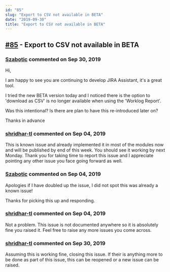 ```yaml
---
id: "85"
slug: "Export to CSV not available in BETA"
date: "2019-09-30"
title: "Export to CSV not available in BETA"
---
```



## [#85](https://github.com/shridhar-tl/jira-assistant/issues/85) - Export to CSV not available in BETA

### [Szabotic](https://github.com/Szabotic) commented on Sep 30, 2019

Hi,

I am happy to see you are continuing to develop JIRA Assistant, it's a great tool.

I tried the new BETA version today and I noticed there is the option to 'download as CSV' is no longer available when using the 'Worklog Report'.

Was this intentional? Is there are plan to have this re-introduced later on?

Thanks in advance

### [shridhar-tl](https://github.com/shridhar-tl) commented on Sep 04, 2019

This is known issue and already implemented it in most of the modules now and will be published by end of this week. You should see it working by next Monday. Thank you for taking time to report this issue and I appreciate pointing any other issue you face going forward as well.

### [Szabotic](https://github.com/Szabotic) commented on Sep 04, 2019

Apologies if I have doubled up the issue, I did not spot this was already a known issue!

Thanks for picking this up and responding.

### [shridhar-tl](https://github.com/shridhar-tl) commented on Sep 04, 2019

Not a problem. This issue is not documented anywhere so it is absolutely fine you raised it. Feel free to raise any more issues you come across.

### [shridhar-tl](https://github.com/shridhar-tl) commented on Sep 30, 2019

Assuming this is working fine, closing this issue. If their is anything more to be done as part of this issue, this can be reopened or a new issue can be raised.
